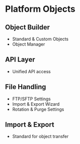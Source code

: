 # Platform Objects


## Object Builder
* Standard & Custom Objects
* Object Manager

## API Layer
* Unified API access

## File Handling
* FTP/SFTP Settings
* Import & Export Wizard
* Rotation & Purge Settings

## Import & Export
* Standard for object transfer